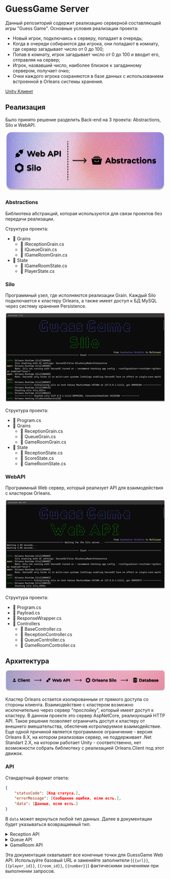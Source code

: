 # GuessGame Server

Данный репозиторий содержит реализацию серверной составляющей игры "Guess Game". 
Основные условия реализации проекта:
- Новый игрок, подключаясь к серверу, попадает в очередь;
- Когда в очереди собираются два игрока, они попадают в комнату, где сервер загадывает число от 0 до 100;
- Попав в комнату, игрок загадывает число от 0 до 100 и вводит его, отправляя на сервер;
- Игрок, назвавший число, наиболее близкое к загаданному сервером, получает очко;
- Очки каждого игрока сохраняются в базе данных с использованием встроенной в Orleans системы хранения.

[Unity Клиент](https://github.com/VyacheslavPridchin/GuessGame_UnityClient)

## Реализация
Было принято решение разделить Back-end на 3 проекта: Abstractions, Silo и WebAPI. 

![Architecture](Media/architecture_1.png)

### Abstractions
Библиотека абстракций, которая используются для связи проектов без передачи реализации.

Структура проекта:
- 📂 Grains
  - 📄 IReceptionGrain.cs
  - 📄 IQueueGrain.cs
  - 📄 IGameRoomGrain.cs
- 📂 State
  - 📄 IGameRoomState.cs
  - 📄 PlayerState.cs

### Silo
Программный узел, где исполняются реализации Grain. Каждый Silo подключается к кластеру Orleans, а также имеет доступ к БД MySQL через систему хранения Persistence.

![Architecture](Media/screenshot_silo.png)

Структура проекта:
- 📄 Program.cs
- 📂 Grains
  - 📄 ReceptionGrain.cs
  - 📄 QueueGrain.cs
  - 📄 GameRoomGrain.cs
- 📂 State
  - 📄 ReceptionState.cs
  - 📄 ScoreState.cs
  - 📄 GameRoomState.cs

### WebAPI
Программный Web сервер, который реализует API для взаимодействия с кластером Orleans. 

![Architecture](Media/screenshot_webapi.png)

Структура проекта:
- 📄 Program.cs
- 📄 Payload.cs
- 📄 ResponseWrapper.cs
- 📂 Controllers
  - 📄 BaseController.cs
  - 📄 ReceptionController.cs
  - 📄 QueueController.cs
  - 📄 GameRoomController.cs

## Архитектура

![Architecture](Media/architecture_2.png)

Кластер Orleans остается изолированным от прямого доступа со стороны клиента. Взаимодействие с кластером возможно исключительно через сервер "прослойку", который имеет доступ к кластеру. В данном проекте это сервер AspNetCore, реализующий HTTP API. Такое решение позволяет ограничить доступ к кластеру от внешнего вмешательства, обеспечив котролируемое взаимодействие. Еще одной причиной является программное ограничение - версия Orleans 8.X, на котором реализован сервер, не поддерживает .Net Standart 2.X, на котором работает Unity - соответственно, нет возможности собрать библиотеку с реализацией Orleans.Client под этот движок.

### API

Стандартный формат ответа:

```json
{
    "statusCode": [Код статуса.],
    "errorMessage": [Сообщение ошибки, если есть.],
    "data": [Данные, если есть.]
}
```

В `data` может вернуться любой тип данных. Далее в документации будет указываться возвращаемый тип.

<details><summary>Reception API</summary>
 
#### Reception

##### `POST /reception/check_in`

Регистрирует нового игрока, сохраняет и возвращает его уникальный идентификатор.

**Body:**

```json
{
    "Data" : "{{nickname}}"
}
```

**Response:** `Guid`

---

##### `GET /reception/get_players`

Возвращает список всех зарегистрированных игроков.

**Response:** `Dictionary<Guid, PlayerState>`

---

##### `GET /reception/get_score`

Возвращает счет текущих игроков.

**Response:** `Dictionary<Guid, long>`

---

##### `GET /reception/get_player`

Возвращает информацию о конкретном игроке.

**Query Parameters:**

- `playerId`

**Response:** `PlayerState`

---

##### `POST /reception/check_out`

Удаляет регистрацию текущего игрока.

**Request Body:**

```json
{
    "Data" : "{{playerId}}"
}
```

---

</details>

<details><summary>Queue API</summary>
 
#### Queue

##### `POST /queue/join`

Добавляет игрока в очередь.

**Request Body:**

```json
{
    "Data" : "{{playerId}}"
}
```

---

##### `GET /queue/get_invitation`

Получает приглашение для игрока, возвращает ID комнаты.

**Query Parameters:**

- `playerId`

**Response:** `Guid`

---

##### `GET /queue/get_players`

Возвращает список всех игроков в очереди.

**Response:** `List<Guid>`

---

##### `POST /queue/leave`

Удаляет текущего игрока из очереди.

**Request Body:**

```json
{
    "Data" : "{{player_id}}"
}
```

---

</details>

<details><summary>GameRoom API</summary>
 
#### GameRoom

##### `POST /gameroom/{{room_id}}/join`

Присоединяет текущего игрока к игровой комнате.

**Request Body:**

```json
{
    "Data" : "{{player_id}}"
}
```

---

##### `POST /gameroom/{{room_id}}/guess_number`

Отправляет предположение игрока для текущей игры.

**Request Body:**

```json
{
    "Data" : 
    {
        "PlayerId" : "{{player_id}}",
        "Number" : {{number}}
    }
}
```

---

##### `GET /gameroom/{{room_id}}/get_players`

Возвращает список всех игроков в игровой комнате.

**Response:** `List<Guid>`

---

##### `GET /gameroom/{{room_id}}/get_current_action`

Возвращает текущие действия в игровой комнате.

**Response:** `ActionState`

---

##### `GET /gameroom/{{room_id}}/get_winners`

Возвращает список победителей в игровой комнате.

**Response:** `List<Guid>`

---

##### `GET /gameroom/{{room_id}}/get_true_number`

Возвращает загаданное сервером число для текущей игры.

**Response:** `int`

---

</details>

Эта документация охватывает все конечные точки для GuessGame Web API. Используйте базовый URL и заменяйте заполнители (`{{url}}`, `{{player_id}}`, `{{room_id}}`, `{{number}}`) фактическими значениями при выполнении запросов.
